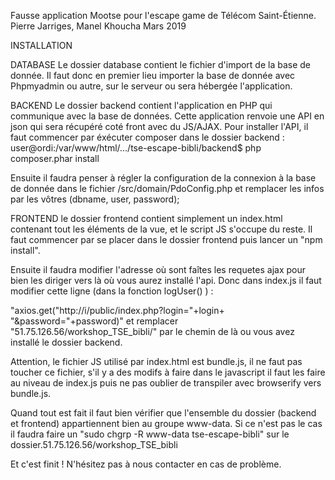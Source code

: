Fausse application Mootse pour l'escape game de Télécom Saint-Étienne.
Pierre Jarriges, Manel Khoucha
Mars 2019

INSTALLATION

DATABASE
Le dossier database contient le fichier d'import de la base de donnée.
Il faut donc en premier lieu importer la base de donnée avec Phpmyadmin ou autre, sur le serveur ou sera hébergée l'application.

BACKEND
Le dossier backend contient l'application en PHP qui communique avec la base de données. Cette application renvoie une API en json qui sera récupéré coté front avec du JS/AJAX.
Pour installer l'API, il faut commencer par éxécuter composer dans le dossier backend :
user@ordi:/var/www/html/.../tse-escape-bibli/backend$ php composer.phar install

Ensuite il faudra penser à régler la configuration de la connexion à la base de donnée dans le fichier /src/domain/PdoConfig.php et remplacer les infos par les vôtres (dbname, user, password);

FRONTEND
le dossier frontend contient simplement un index.html contenant tout les éléments de la vue, et le script JS s'occupe du reste.
Il faut commencer par se placer dans le dossier frontend puis lancer un "npm install".

Ensuite il faudra modifier l'adresse où sont faîtes les requetes ajax pour bien les diriger vers là où vous aurez installé l'api. Donc dans index.js il faut modifier cette ligne (dans la fonction logUser() ) :

"axios.get("http://i/public/index.php?login="+login+ "&password="+password)" 
et remplacer   "51.75.126.56/workshop_TSE_bibli/"    par le chemin de là ou vous avez installé le dossier backend.


Attention, le fichier JS utilisé par index.html est bundle.js, il ne faut pas toucher ce fichier, s'il y a des modifs à faire dans le javascript il faut les faire au niveau de index.js puis ne pas oublier de transpiler avec browserify vers bundle.js.

Quand tout est fait il faut bien vérifier que l'ensemble du dossier (backend et frontend) appartiennent bien au groupe www-data.
Si ce n'est pas le cas il faudra faire un "sudo chgrp -R www-data tse-escape-bibli" sur le dossier.51.75.126.56/workshop_TSE_bibli

Et c'est finit !
N'hésitez pas à nous contacter en cas de problème.
